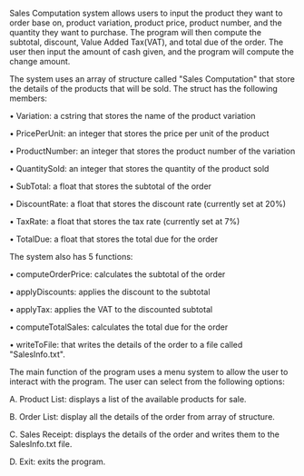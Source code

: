 
Sales Computation system allows users to input the product they want to order base on, product variation, product price, product number, and the quantity they want to purchase. The program will then compute the subtotal, discount, Value Added Tax(VAT), and total due of the order. The user then input the amount of cash given, and the program will compute the change amount.

The system uses an array of structure called "Sales Computation" that store the details of the products that will be sold. The struct has the following members:

•	Variation: a cstring that stores the name of the product variation 

•	PricePerUnit: an integer that stores the price per unit of the product

•	ProductNumber: an integer that stores the product number of the variation

•	QuantitySold: an integer that stores the quantity of the product sold

•	SubTotal: a float that stores the subtotal of the order

•	DiscountRate: a float that stores the discount rate (currently set at 20%)

•	TaxRate: a float that stores the tax rate (currently set at 7%)

•	TotalDue: a float that stores the total due for the order

The system also has 5 functions:

•	computeOrderPrice: calculates the subtotal of the order

•	applyDiscounts: applies the discount to the subtotal

•	applyTax: applies the VAT to the discounted subtotal

•	computeTotalSales: calculates the total due for the order

•	writeToFile: that writes the details of the order to a file called "SalesInfo.txt".

The main function of the program uses a menu system to allow the user to interact with the program. The user can select from the following options:

A.	Product List: displays a list of the available products for sale.

B.	Order List: display all the details of the order from array of structure.

C.	Sales Receipt: displays the details of the order and writes them to the SalesInfo.txt file.

D.	Exit: exits the program.

